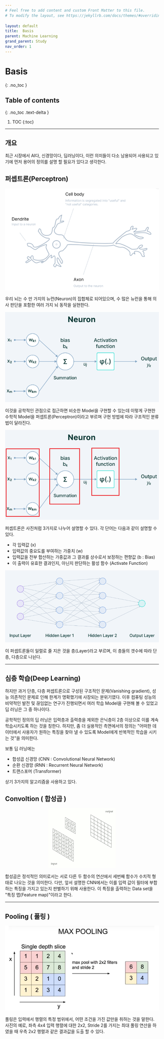 ```yaml
---
# Feel free to add content and custom Front Matter to this file.
# To modify the layout, see https://jekyllrb.com/docs/themes/#overriding-theme-defaults

layout: default
title:  Basis
parent: Machine Learning
grand_parent: Study
nav_order: 1
---
```


# Basis
{: .no_toc }

## Table of contents
{: .no_toc .text-delta }

1. TOC
{:toc}

---

## 개요
 최근 시장에서 AI다, 신경망이다, 딥러닝이다, 이런 의미들이 다소 남용되어 사용되고 있기에 먼저 용어의 정의를 설명 할 필요가 있다고 생각한다.

## 퍼셉트론(Perceptron)

<p align="center">
<img src="Image/Fig7.PNG"/>
</p>

우리 뇌는 수 만 가지의 뉴런(Neuron)의 집합체로 되어있으며, 수 많은 뉴런을 통해 의사 판단을 포함한 여러 가지 뇌 동작을 실현한다.

<p align="center">
<img src="Image/Fig6.PNG"/>
</p>

이것을 공학적인 관점으로 접근하면 비슷한 Model을 구현할 수 있는데 이렇게 구현한 수학적 Model을 퍼셉트론(Perceptron)이라고 부르며 구현 방법에 따라 구조적인 분류법이 달라진다.

<p align="center">
<img src="Image/Fig8.PNG"/>
</p>

퍼셉트론은 사진처럼 3가지로 나누어 설명할 수 있다. 각 단어는 다음과 같이 설명할 수 있다.

* 각 입력값 (x)
* 입력값의 중요도를 부여하는 가중치 (w)
* 입력값을 전부 합산하는 가중값과 그 결과를 상수로서 보정하는 편향값 (b : Bias)
* 이 출력이 유효한 결과인지, 아닌지 판단하는 활성 함수 (Activate Function)

<p align="center">
<img src="Image/Fig9.PNG"/>
</p>

이 퍼셉트론들이 일렬로 줄 지은 것을 층(Layer)라고 부르며, 이 층들의 갯수에 따라 단층, 다층으로 나뉜다.

---

## 심층 학습(Deep Learning)
 하지만 과거 단층, 다층 퍼셉트론으로 구성된 구조적인 문제(Vanishing gradient), 성능 의존적인 문제로 인해 한계가 명확했기에 사장되는 분위기였다. 이후 컴퓨팅 성능의 비약적인 발전 및 끊임없는 연구가 진행되면서 여러 학습 Model을 구현해 볼 수 있었고 딥 러닝은 그 중 하나이다.

 공학적인 정의의 딥 러닝은 입력층과 출력층을 제외한 은닉층이 2층 이상으로 이를 계속 학습시키도록 하는 것을 칭한다. 하지만, 좀 더 실용적인 측면에서의 정의는 "어떠한 데이터에서 사용자가 원하는 특징을 찾아 낼 수 있도록 Model에게 반복적인 학습을 시키는 것"을 의미한다.

 보통 딥 러닝에는

* 합성곱 신경망 (CNN : Convolutional Neural Network)
* 순환 신경망 (RNN : Recurrent Neural Network)
* 트랜스포머 (Transformer)

상기 3가지의 알고리즘을 사용하고 있다.

## Convoltion ( 합성곱 )

<p align="center">
<img src="Image/Fig1.gif"/>
</p>

합성곱은 정석적인 의미로서는 서로 다른 두 함수의 연산에서 세번째 함수가 수치적 형태로 나오는 것을 의미한다. 다만, 앞서 설명한 CNN에서는 이를 입력 값이 필터에 부합하는 특징을 가지고 있는지 판별하기 위해 사용한다. 이 특징을 출력하는 Data set을 "특징 맵(Feature map)"이라고 한다.

 ---

## Pooling ( 풀링 )

 <p align="center">
<img src="Image/Fig2.PNG"/>
</p>

풀링은 입력에서 행렬의 특정 범위에서, 어떤 조건을 가진 값만을 취하는 것을 말한다. 사진의 예로, 좌측 4x4 입력 행렬에 대한 2x2, Stride 2를 가지는 최대 풀링 연산을 하였을 때 우측 2x2 행렬과 같은 결과값을 도출 할 수 있다.
